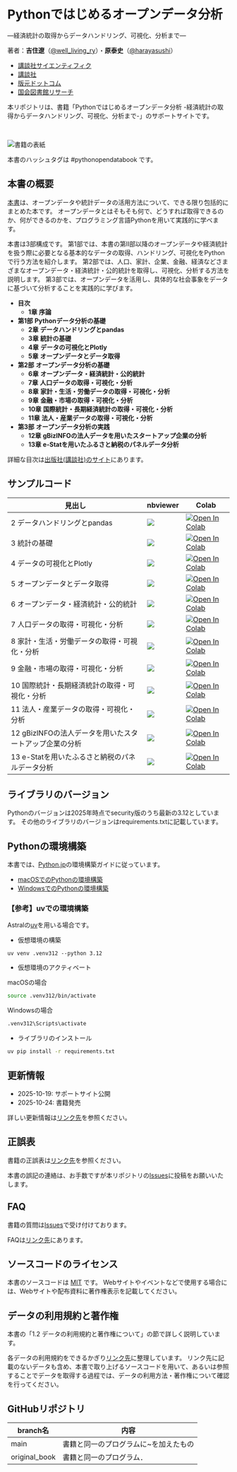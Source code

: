 # Pythonではじめるオープンデータ分析
―経済統計の取得からデータハンドリング、可視化、分析まで―

著者：**吉住遼**（[@well_living_ry](https://x.com/well_living_ry)）・**原泰史**（[@harayasushi](https://x.com/harayasushi)）

- [講談社サイエンティフィク](https://www.kspub.co.jp/)
- [講談社](https://www.kodansha.co.jp/book/products/0000419304)
- [版元ドットコム](https://www.hanmoto.com/bd/isbn/9784065412251)
- [国会図書館リサーチ](https://ndlsearch.ndl.go.jp/books/R100000137-I9784065412251)

本リポジトリは、書籍「Pythonではじめるオープンデータ分析 -経済統計の取得からデータハンドリング、可視化、分析まで-」のサポートサイトです。

<br>
     
![書籍の表紙](assets/images/python_opendata_book_cover.jpg)

本書のハッシュタグは #pythonopendatabook です。

## 本書の概要

[本書](https://www.kodansha.co.jp/book/products/0000419304)は、オープンデータや統計データの活用方法について、できる限り包括的にまとめた本です。
オープンデータとはそもそも何で、どうすれば取得できるのか、何ができるのかを、プログラミング言語Pythonを用いて実践的に学べます。

本書は3部構成です。
第1部では、本書の第Ⅱ部以降のオープンデータや経済統計を扱う際に必要となる基本的なデータの取得、ハンドリング、可視化をPythonで行う方法を紹介します。
第2部では、人口、家計、企業、金融、経済などさまざまなオープンデータ・経済統計・公的統計を取得し、可視化、分析する方法を説明します。
第3部では、オープンデータを活用し、具体的な社会事象をデータに基づいて分析することを実践的に学びます。


- **目次** 
    - **1章** **序論**   
- **第1部** **Pythonデータ分析の基礎**
    - **2章** **データハンドリングとpandas**     
    - **3章** **統計の基礎**     
    - **4章** **データの可視化とPlotly**    
    - **5章** **オープンデータとデータ取得**     
- **第2部** **オープンデータ分析の基礎**
    - **6章** **オープンデータ・経済統計・公的統計**     
    - **7章** **人口データの取得・可視化・分析**     
    - **8章** **家計・生活・労働データの取得・可視化・分析**     
    - **9章** **金融・市場の取得・可視化・分析**     
    - **10章** **国際統計・長期経済統計の取得・可視化・分析**     
    - **11章** **法人・産業データの取得・可視化・分析**    
- **第3部** **オープンデータ分析の実践** 
    - **12章** **gBizINFOの法人データを用いたスタートアップ企業の分析**     
    - **13章** **e-Statを用いたふるさと納税のパネルデータ分析**    

詳細な目次は[出版社(講談社)のサイト](https://www.kodansha.co.jp/book/products/0000419304)にあります。

## サンプルコード

見出し|nbviewer|Colab
---|---|---
2 データハンドリングとpandas | [![](https://img.shields.io/badge/render-nbviewer-orange.svg)](https://nbviewer.jupyter.org/github/python-opendata-analysis/python-opendata-analysis-book/blob/main/ch02_data_wrangling.ipynb) | [![Open In Colab](https://colab.research.google.com/assets/colab-badge.svg)](https://colab.research.google.com/github/ch02_data_wrangling.ipynb)
3 統計の基礎 | [![](https://img.shields.io/badge/render-nbviewer-orange.svg)](https://nbviewer.jupyter.org/github/python-opendata-analysis/python-opendata-analysis-book/blob/main/ch03_statistics.ipynb) | [![Open In Colab](https://colab.research.google.com/assets/colab-badge.svg)](https://colab.research.google.com/github/ch03_statistics.ipynb)
4 データの可視化とPlotly | [![](https://img.shields.io/badge/render-nbviewer-orange.svg)](https://nbviewer.jupyter.org/github/python-opendata-analysis/python-opendata-analysis-book/blob/main/ch04_data_visualization.ipynb) | [![Open In Colab](https://colab.research.google.com/assets/colab-badge.svg)](https://colab.research.google.com/github/ch04_data_visualization.ipynb)
5 オープンデータとデータ取得 | [![](https://img.shields.io/badge/render-nbviewer-orange.svg)](https://nbviewer.jupyter.org/github/python-opendata-analysis/python-opendata-analysis-book/blob/main/ch05_opendata_and_gettingdata.ipynb) | [![Open In Colab](https://colab.research.google.com/assets/colab-badge.svg)](https://colab.research.google.com/github/ch05_opendata_and_gettingdata.ipynb)
6 オープンデータ・経済統計・公的統計 | [![](https://img.shields.io/badge/render-nbviewer-orange.svg)](https://nbviewer.jupyter.org/github/python-opendata-analysis/python-opendata-analysis-book/blob/main/ch06_official_statistic.ipynb) | [![Open In Colab](https://colab.research.google.com/assets/colab-badge.svg)](https://colab.research.google.com/github/ch06_official_statistic.ipynb)
7 人口データの取得・可視化・分析 | [![](https://img.shields.io/badge/render-nbviewer-orange.svg)](https://nbviewer.jupyter.org/github/python-opendata-analysis/python-opendata-analysis-book/blob/main/ch07_population.ipynb) | [![Open In Colab](https://colab.research.google.com/assets/colab-badge.svg)](https://colab.research.google.com/github/ch07_population.ipynb)
8 家計・生活・労働データの取得・可視化・分析 | [![](https://img.shields.io/badge/render-nbviewer-orange.svg)](https://nbviewer.jupyter.org/github/python-opendata-analysis/python-opendata-analysis-book/blob/main/ch08_households.ipynb) | [![Open In Colab](https://colab.research.google.com/assets/colab-badge.svg)](https://colab.research.google.com/github/ch08_households.ipynb)
9 金融・市場の取得・可視化・分析 | [![](https://img.shields.io/badge/render-nbviewer-orange.svg)](https://nbviewer.jupyter.org/github/python-opendata-analysis/python-opendata-analysis-book/blob/main/ch09_finance.ipynb) | [![Open In Colab](https://colab.research.google.com/assets/colab-badge.svg)](https://colab.research.google.com/github/ch09_finance.ipynb)
10 国際統計・長期経済統計の取得・可視化・分析 | [![](https://img.shields.io/badge/render-nbviewer-orange.svg)](https://nbviewer.jupyter.org/github/python-opendata-analysis/python-opendata-analysis-book/blob/main/ch10_sna_and_economic_statistics.ipynb) | [![Open In Colab](https://colab.research.google.com/assets/colab-badge.svg)](https://colab.research.google.com/github/ch10_sna_and_economic_statistics.ipynb)
11 法人・産業データの取得・可視化・分析 | [![](https://img.shields.io/badge/render-nbviewer-orange.svg)](https://nbviewer.jupyter.org/github/python-opendata-analysis/python-opendata-analysis-book/blob/main/ch11_industry.ipynb) | [![Open In Colab](https://colab.research.google.com/assets/colab-badge.svg)](https://colab.research.google.com/github/ch11_industry.ipynb)
12 gBizINFOの法人データを用いたスタートアップ企業の分析 | [![](https://img.shields.io/badge/render-nbviewer-orange.svg)](https://nbviewer.jupyter.org/github/python-opendata-analysis/python-opendata-analysis-book/blob/main/ch12_startup.ipynb) | [![Open In Colab](https://colab.research.google.com/assets/colab-badge.svg)](https://colab.research.google.com/github/ch12_startup.ipynb)
13 e-Statを用いたふるさと納税のパネルデータ分析 | [![](https://img.shields.io/badge/render-nbviewer-orange.svg)](https://nbviewer.jupyter.org/github/python-opendata-analysis/python-opendata-analysis-book/blob/main/ch13_paneldata.ipynb) | [![Open In Colab](https://colab.research.google.com/assets/colab-badge.svg)](https://colab.research.google.com/github/ch13_paneldata.ipynb)

## ライブラリのバージョン

Pythonのバージョンは2025年時点でsecurity版のうち最新の3.12としています。
その他のライブラリのバージョンはrequirements.txtに記載しています。

## Pythonの環境構築

本書では、[Python.jp](https://www.python.jp/install/install.html)の環境構築ガイドに従っています。

- [macOSでのPythonの環境構築](https://www.python.jp/install/macos/index.html)
- [WindowsでのPythonの環境構築](https://www.python.jp/install/windows/index.html)


### 【参考】uvでの環境構築

Astralの[uv](https://docs.astral.sh/uv/pip/environments/)を用いる場合です。

- 仮想環境の構築

```shell
uv venv .venv312 --python 3.12
```

- 仮想環境のアクティベート

macOSの場合

```sh
source .venv312/bin/activate
```

Windowsの場合

```sh
.venv312\Scripts\activate
```

- ライブラリのインストール

```sh
uv pip install -r requirements.txt
```


## 更新情報

- 2025-10-19: サポートサイト公開
- 2025-10-24: 書籍発売

詳しい更新情報は[リンク先](https://github.com/python-opendata-analysis/python-opendata-analysis-book/blob/main/UPDATE.md)を参照ください。

## 正誤表

書籍の正誤表は[リンク先](https://github.com/python-opendata-analysis/python-opendata-analysis-book/blob/main/UPDATE.md)を参照ください。

本書の誤記の連絡は、お手数ですが本リポジトリの[Issues](https://github.com/python-opendata-analysis/python-opendata-analysis-book/issues)に投稿をお願いいたします。

## FAQ 

書籍の質問は[Issues](https://github.com/python-opendata-analysis/python-opendata-analysis-book/issues)で受け付けております。

FAQは[リンク先](https://github.com/python-opendata-analysis/python-opendata-analysis-book/blob/main/FAQ.md)にあります。

## ソースコードのライセンス

本書のソースコードは [MIT](https://github.com/python-opendata-analysis/python-opendata-analysis-book/blob/main/LICENSE) です。
Webサイトやイベントなどで使用する場合には、Webサイトや配布資料に著作権表示を記載してください。

## データの利用規約と著作権

本書の「1.2 データの利用規約と著作権について」の節で詳しく説明しています。

各データの利用規約をできるかぎり[リンク先](https://github.com/python-opendata-analysis/python-opendata-analysis-book/tree/release/terms_of_use)に整理しています。
リンク先に記載のないデータも含め、本書で取り上げるソースコードを用いて、あるいは参照することでデータを取得する過程では、データの利用方法・著作権について確認を行ってください。

## GitHubリポジトリ

| branch名      | 内容                                                         |
| ------------- | ------------------------------------------------------------ |
| main          | 書籍と同一のプログラムに~を加えたもの |
| original_book | 書籍と同一のプログラム．                                     |


